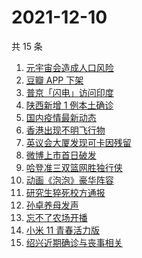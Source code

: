 # 2021-12-10

共 15 条

<!-- BEGIN -->
<!-- 最后更新时间 Fri Dec 10 2021 02:07:58 GMT+0800 (China Standard Time) -->

1. [元宇宙会造成人口风险](https://www.zhihu.com/search?q=元宇宙)
1. [豆瓣 APP 下架](https://www.zhihu.com/search?q=豆瓣)
1. [普京「闪电」访问印度](https://www.zhihu.com/search?q=普京)
1. [陕西新增 1 例本土确诊](https://www.zhihu.com/search?q=陕西疫情)
1. [国内疫情最新动态](https://www.zhihu.com/search?q=疫情)
1. [香港出现不明飞行物](https://www.zhihu.com/search?q=香港不明飞行物)
1. [英议会大厦发现可卡因残留](https://www.zhihu.com/search?q=英国议会大厦)
1. [微博上市首日破发](https://www.zhihu.com/search?q=微博)
1. [哈登准三双篮网胜独行侠](https://www.zhihu.com/search?q=篮网)
1. [动画《泡泡》豪华阵容](https://www.zhihu.com/search?q=泡泡)
1. [研究生猝死校方通报](https://www.zhihu.com/search?q=研究生猝死)
1. [孙卓养母发声](https://www.zhihu.com/search?q=孙卓)
1. [忘不了农场开播](https://www.zhihu.com/search?q=忘不了农场)
1. [小米 11 青春活力版](https://www.zhihu.com/search?q=小米11)
1. [绍兴近期确诊与丧事相关](https://www.zhihu.com/search?q=浙江疫情)

<!-- END -->
